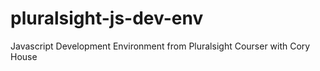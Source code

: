 # pluralsight-js-dev-env
Javascript Development Environment from Pluralsight Courser with Cory House
